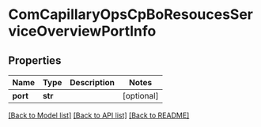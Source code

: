# ComCapillaryOpsCpBoResoucesServiceOverviewPortInfo

## Properties
Name | Type | Description | Notes
------------ | ------------- | ------------- | -------------
**port** | **str** |  | [optional] 

[[Back to Model list]](../README.md#documentation-for-models) [[Back to API list]](../README.md#documentation-for-api-endpoints) [[Back to README]](../README.md)

